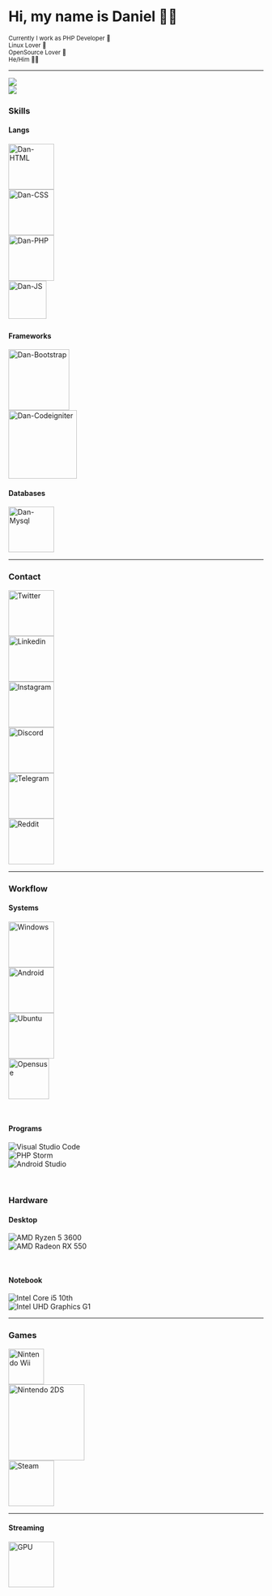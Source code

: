 <!-- Main -->
<div class="container">

  <!-- Opening -->
  <div>
    <div>
      <h1>Hi, my name is Daniel 👊🏾</h1>
      <small>Currently I work as PHP Developer 🐘</small><br>
      <small>Linux Lover 🐧</small><br>
      <small>OpenSource Lover 💾</small><br>
      <small>He/Him 👨🏾</small>
    </div>
  </div>
  <hr>

  <!-- Github Stats -->
  <div>
    <div><img src="https://github-readme-stats.vercel.app/api?username=dancarvalhodev&count_private=true&show_icons=true&theme=dracula"></div>
    <div><img src="https://github-readme-stats.vercel.app/api/top-langs/?username=dancarvalhodev&theme=dracula"></div>
  </div>

  <!-- Skiils -->
  <h3>Skills</h3>
  <h4>Langs</h4>
  <div style="padding-bottom: 5px;">
    <div>
      <img style="width: 90px;" alt="Dan-HTML" src="https://img.shields.io/badge/html5-%23E34F26.svg?style=for-the-badge&logo=html5&logoColor=white">
    </div>
    <div>
      <img style="width: 90px;" alt="Dan-CSS" src="https://img.shields.io/badge/css3-%231572B6.svg?style=for-the-badge&logo=css3&logoColor=white">
    </div>
    <div>
      <img style="width: 90px;" alt="Dan-PHP" src="https://img.shields.io/badge/php-%23777BB4.svg?style=for-the-badge&logo=php&logoColor=white">
    </div>     
    <div>
      <img style="width: 75px;" alt="Dan-JS" src="https://img.shields.io/badge/JS-F7DF1E?style=for-the-badge&logo=javascript&logoColor=black">
    </div>   
  </div>
  <h4>Frameworks</h4>
  <div>
    <div>
      <img style="width: 120px;" alt="Dan-Bootstrap" src="https://img.shields.io/badge/Bootstrap-563D7C?style=for-the-badge&logo=bootstrap&logoColor=white">
    </div>
    <div>
      <img style="width: 135px;" alt="Dan-Codeigniter" src="https://img.shields.io/badge/CodeIgniter-%23EF4223.svg?style=for-the-badge&logo=codeIgniter&logoColor=white">
    </div>    
  </div>
  <h4>Databases</h4>
  <div>
    <div>
      <img style="width: 90px;" alt="Dan-Mysql" src="https://img.shields.io/badge/MySQL-1c50a3?style=for-the-badge&logo=mysql&logoColor=white">
    </div>  
  </div>
  <hr>

  <h3>Contact</h3>
  <div>
    <div>
      <a href="https://twitter.com/dancarvalhodev"><img style="width: 90px;" alt="Twitter" src="https://img.shields.io/badge/Twitter-1DA1F2?style=for-the-badge&logo=twitter&logoColor=white"></a>
    </div>
    <div>
      <a href="https://www.linkedin.com/in/daniel-carvalho-02578a15a/"><img style="width: 90px;" alt="Linkedin" src="https://img.shields.io/badge/LinkedIn-0077B5?style=for-the-badge&logo=linkedin&logoColor=white"></a>
    </div>
    <div>
      <a href="https://www.instagram.com/dancarvalho.dev/"><img style="width: 90px;" alt="Instagram" src="https://img.shields.io/badge/Instagram-E4405F?style=for-the-badge&logo=instagram&logoColor=white"></a>
    </div> 
    <div>
      <a href="https://discord.com/users/252924849603739648"><img style="width: 90px;" alt="Discord" src="https://img.shields.io/badge/Discord-7289DA?style=for-the-badge&logo=discord&logoColor=white"></a>
    </div> 
    <div>
      <a href="https://t.me/dancarvalhodev"><img style="width: 90px;" alt="Telegram" src="https://img.shields.io/badge/Telegram-2CA5E0?style=for-the-badge&logo=telegram&logoColor=white"></a>
    </div>   
    <div>
      <a href="https://www.reddit.com/user/dancarvalhodev"><img style="width: 90px;" alt="Reddit" src="https://img.shields.io/badge/Reddit-FF4500?style=for-the-badge&logo=reddit&logoColor=white"></a>
    </div>                    
  </div>
  <hr>

  <!-- Workspace -->
  <h3>Workflow</h3>
  <div style="padding-bottom: 30px;">  
    <h4>Systems</h4>
    <div>
      <a href="https://www.microsoft.com/pt-br/windows/"><img style="width: 90px;" alt="Windows" src="https://img.shields.io/badge/Windows-0078D6?style=for-the-badge&logo=windows&logoColor=white"></a>
    </div>
    <div>
      <a href="https://www.android.com/intl/pt-BR_br/"><img style="width: 90px;" alt="Android" src="https://img.shields.io/badge/Android-3DDC84?style=for-the-badge&logo=android&logoColor=white"></a>
    </div>
    <div>
      <a href="https://ubuntu.com/"><img style="width: 90px;" alt="Ubuntu" src="https://img.shields.io/badge/Ubuntu-E95420?style=for-the-badge&logo=ubuntu&logoColor=white"></a>
    </div>
    <div>
      <a href="https://opensuse.org/"><img style="width: 80px;" alt="Opensuse" src="https://img.shields.io/badge/SUSE-0C322C?style=for-the-badge&logo=SUSE&logoColor=white"></a>
    </div> 
  <div style="padding-top: 30px;">
    <h4>Programs</h4>
    <div>
      <img alt="Visual Studio Code" src="https://img.shields.io/badge/Visual%20Studio%20Code-0078d7.svg?style=for-the-badge&logo=visual-studio-code&logoColor=white">
    </div> 
    <div>
      <img alt="PHP Storm" src="https://img.shields.io/badge/phpstorm-143?style=for-the-badge&logo=phpstorm&logoColor=black&color=black&labelColor=darkorchid">
    </div>     
    <div>
      <img alt="Android Studio" src="https://img.shields.io/badge/Android%20Studio-3DDC84.svg?style=for-the-badge&logo=android-studio&logoColor=white">
    </div>      
  </div>        
  </div>
  <div style="padding-bottom: 30px;">
    <h3>Hardware</h3>   
    <h4>Desktop</h4>
    <div>
      <img alt="AMD Ryzen 5 3600" src="https://img.shields.io/badge/AMD-Ryzen_5_3600-ED1C24?style=for-the-badge&logo=amd&logoColor=white">
    </div> 
    <div>
      <img alt="AMD Radeon RX 550" src="https://img.shields.io/badge/AMD-Radeon_RX_550-ED1C24?style=for-the-badge&logo=amd&logoColor=white">
    </div> 
  </div>  
  <div>
    <h4>Notebook</h4>
    <div>
      <img alt="Intel Core i5 10th" src="https://img.shields.io/badge/Intel-Core_i5_10th-0071C5?style=for-the-badge&logo=intel&logoColor=white">
    </div>
    <div>
      <img alt="Intel UHD Graphics G1" src="https://img.shields.io/badge/Intel-UHD Graphics_G1-0071C5?style=for-the-badge&logo=intel&logoColor=white">
    </div>
  </div>
  <hr>

  <!-- Games -->
  <h3>Games</h3>
  <div>
    <div>
      <a href="https://pt.wikipedia.org/wiki/Wii"><img style="width: 70px;" alt="Nintendo Wii" src="https://img.shields.io/badge/Wii-8B8B8B?style=for-the-badge&logo=wii&logoColor=white"></a>
    </div>  
    <div>
      <a href="https://pt.wikipedia.org/wiki/Nintendo_2DS"><img style="width: 150px;" alt="Nintendo 2DS" src="https://img.shields.io/badge/Nintendo_2DS-D13328?style=for-the-badge&logo=nintendo-3ds&logoColor=white"></a>
    </div>
    <div>
      <a href="https://steamcommunity.com/id/eusouodan/"><img style="width: 90px;" alt="Steam" src="https://img.shields.io/badge/Steam-000000?style=for-the-badge&logo=steam&logoColor=white"></a>
    </div>
  </div>
  <hr>

  <!-- Streaming -->
  <h4>Streaming</h4>
  <div>
    <div><a href="https://open.spotify.com/playlist/2ysvMJHeh8sgXOUosIK5EZ?si=5f788b776b894481"><img style="width: 90px;" alt="GPU" src="https://img.shields.io/badge/Spotify-1ED760?&style=for-the-badge&logo=spotify&logoColor=white"></a></div>
  </div>
<div>